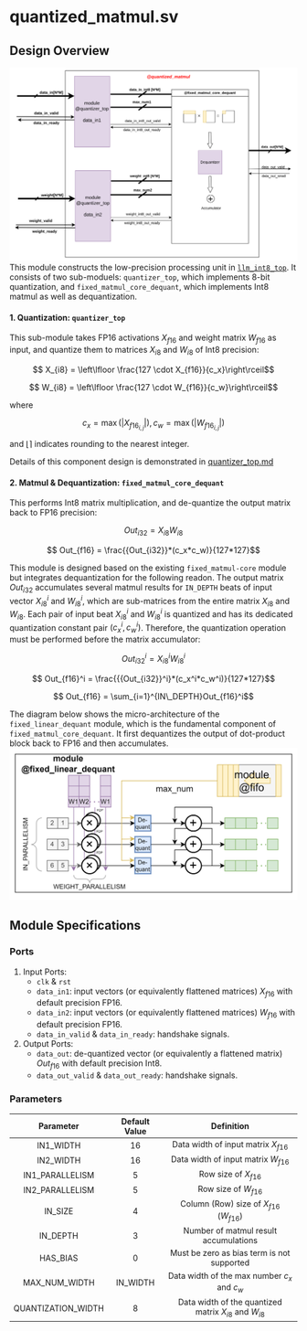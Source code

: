 # quantized_matmul.sv

## Design Overview
![](./figs/quantized_matmul_toplevel.png)
This module constructs the low-precision processing unit in [`llm_int8_top`](../rtl/llm_int8_top.sv). It consists of two sub-moduels: `quantizer_top`, which implements 8-bit quantization, and `fixed_matmul_core_dequant`, which implements Int8 matmul as well as dequantization.

#### 1. Quantization: `quantizer_top`
This sub-module takes FP16 activations $X_{f16}$ and weight matrix $W_{f16}$ as input, and quantize them to matrices $X_{i8}$ and $W_{i8}$ of Int8 precision:

$$ X_{i8} = \left\lfloor \frac{127 \cdot X_{f16}}{c_x}\right\rceil$$

$$ W_{i8} = \left\lfloor \frac{127 \cdot W_{f16}}{c_w}\right\rceil$$

where 

$$ c_x = \max\left(\left|X_{f16_{i, j}}\right|\right), c_w = \max\left(\left|W_{f16_{i, j}}\right|\right) $$

and $\left\lfloor\right\rceil$ indicates rounding to the nearest integer.

Details of this component design is demonstrated in [quantizer_top.md](./quantizer_top.md)

#### 2. Matmul & Dequantization: `fixed_matmul_core_dequant`
This performs Int8 matrix multiplication, and de-quantize the output matrix back to FP16 precision:

$$ Out_{i32} = X_{i8}W_{i8}$$

$$ Out_{f16} = \frac{{Out_{i32}}*(c_x*c_w)}{127*127}$$

This module is designed based on the existing `fixed_matmul-core` module but integrates dequantization for the following readon. The output matrix $Out_{i32}$ accumulates several matmul results for `IN_DEPTH` beats of input vector $X_{i8}^i$ and $W_{i8}^i$, which are sub-matrices from the entire matrix $X_{i8}$ and $W_{i8}$. Each pair of input beat $X_{i8}^i$ and $W_{i8}^i$ is quantized and has its dedicated quantization constant pair $(c_x^i, c_w^i)$. Therefore, the quantization operation must be performed before the matrix accumulator:

$$ Out_{i32}^i = X_{i8}^iW_{i8}^i$$

$$ Out_{f16}^i = \frac{{{Out_{i32}}^i}*(c_x^i*c_w^i)}{127*127}$$

$$ Out_{f16} = \sum_{i=1}^{IN\_DEPTH}Out_{f16}^i$$

The diagram below shows the micro-architecture of the `fixed_linear_dequant` module, which is the fundamental component of `fixed_matmul_core_dequant`. It first dequantizes the output of dot-product block back to FP16 and then accumulates.
![](./figs/fixed_linear_dequant_toplevel.png)


## Module Specifications
### Ports
1. Input Ports:
    * `clk` & `rst`
    * `data_in1`: input vectors (or equivalently flattened matrices) $X_{f16}$ with default precision FP16.
    * `data_in2`: input vectors (or equivalently flattened matrices) $W_{f16}$ with default precision FP16.
    * `data_in_valid` & `data_in_ready`: handshake signals.
2. Output Ports:
    * `data_out`: de-quantized vector (or equivalently a flattened matrix) $Out_{f16}$ with default precision Int8.
    * `data_out_valid` & `data_out_ready`: handshake signals.

### Parameters

| Parameter | Default Value | Definition |
| :---: | :---: | :---:|
| IN1_WIDTH | 16 | Data width of input matrix $X_{f16}$|
| IN2_WIDTH | 16 | Data width of input matrix $W_{f16}$|
| IN1_PARALLELISM | 5 | Row size of $X_{f16}$|
| IN2_PARALLELISM | 5 | Row size of $W_{f16}$|
| IN_SIZE | 4 | Column (Row) size of $X_{f16}$ ($W_{f16}$)|
| IN_DEPTH | 3 | Number of matmul result accumulations|
| HAS_BIAS | 0 | Must be zero as bias term is not supported |
| MAX_NUM_WIDTH | IN_WIDTH | Data width of the max number $c_x$ and $c_w$|
| QUANTIZATION_WIDTH | 8 | Data width of the quantized matrix $X_{i8}$ and $W_{i8}$|



